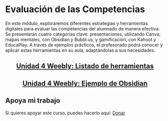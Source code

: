 # Evaluación de las Competencias
En este módulo, exploraremos diferentes estrategias y herramientas digitales para evaluar las competencias del alumnado de manera efectiva. Se presentarán cuatro categorías clave: presentaciones, utilizando Canva; mapas mentales, con Obsidian y Bubbl.us; y gamificación, con Kahoot y EducaPlay. A través de ejemplos prácticos, el profesorado podrá conocer y aplicar estas herramientas en su aula, adaptándolas a sus necesidades.

<h2 align="center"><a href="https://erikdiazfernandez.weebly.com/evaluaciondelascompetencias.html">Unidad 4 Weebly: Listado de herramientas</a></h2>
<h2 align="center"><a href="https://erikdiazfernandez.weebly.com/obsidian.html">Unidad 4 Weebly: Ejemplo de Obsidian</a></h2>

## Apoya mi trabajo
Si quieres apoyar este curso, puedes hacerlo aquí: [Donar](https://paypal.me/eriksenwolf?locale.x=es_ES&country.x=ES)
